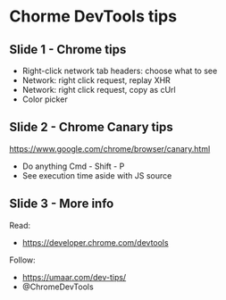 # Chorme DevTools tips

## Slide 1 - Chrome tips

* Right-click network tab headers: choose what to see
* Network: right click request, replay XHR
* Network: right click request, copy as cUrl
* Color picker

## Slide 2 - Chrome Canary tips

https://www.google.com/chrome/browser/canary.html


* Do anything Cmd - Shift - P
* See execution time aside with JS source



## Slide 3 - More info

Read:
* https://developer.chrome.com/devtools

Follow:

* https://umaar.com/dev-tips/
* @ChromeDevTools




